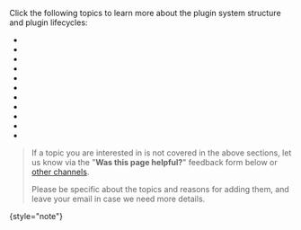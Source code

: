 [//]: # (title: Plugin Structure)

<!-- Copyright 2000-2022 JetBrains s.r.o. and other contributors. Use of this source code is governed by the Apache 2.0 license that can be found in the LICENSE file. -->

Click the following topics to learn more about the plugin system structure and plugin lifecycles:

* [](plugin_content.md)
* [](plugin_class_loaders.md)
* [](plugin_actions.md)
* [](plugin_extensions.md)
* [](plugin_services.md)
* [](plugin_listeners.md)
* [](plugin_extension_points.md)
* [](plugin_components.md)
* [](plugin_configuration_file.md)
* [](plugin_icon_file.md)
* [](plugin_dependencies.md)

> If a topic you are interested in is not covered in the above sections, let us know via the "**Was this page helpful?**" feedback form below or [other channels](getting_help.md#problems-with-the-guide).
>
> Please be specific about the topics and reasons for adding them, and leave your email in case we need more details.
>
{style="note"}
